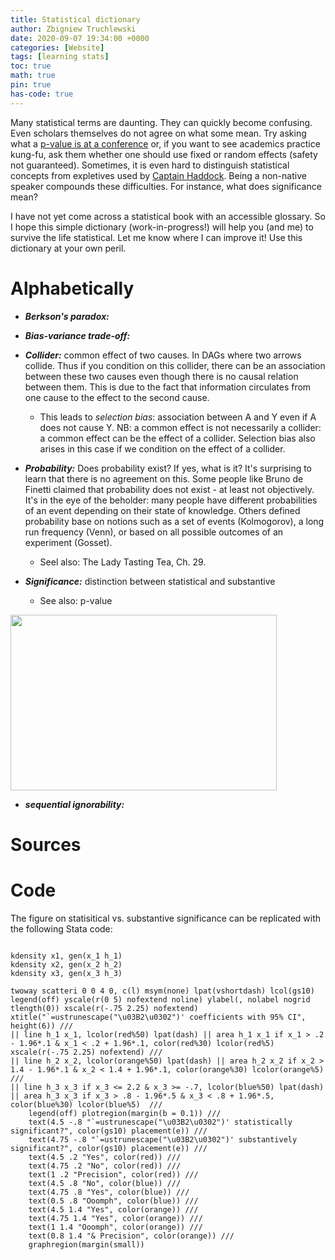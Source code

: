 ```yaml
---
title: Statistical dictionary
author: Zbigniew Truchlewski
date: 2020-09-07 19:34:00 +0000
categories: [Website]
tags: [learning stats]
toc: true
math: true
pin: true
has-code: true
---
```


Many statistical terms are daunting. They can quickly become confusing. Even scholars themselves do not agree on what some mean. Try asking what a [p-value is at a conference](https://fivethirtyeight.com/features/not-even-scientists-can-easily-explain-p-values/) or, if you want to see academics practice kung-fu, ask them whether one should use fixed or random effects (safety not guaranteed). Sometimes, it is even hard to distinguish statistical concepts from expletives used by [Captain Haddock](https://en.wikipedia.org/wiki/Captain_Haddock#Expletives). Being a non-native speaker compounds these difficulties. For instance, what does significance mean? 

I have not yet come across a statistical book with an accessible glossary. So I hope this simple dictionary (work-in-progress!) will help you (and me) to survive the life statistical. Let me know where I can improve it! Use this dictionary at your own peril.

<!-- https://sgfin.github.io/2019/06/19/Causal-Inference-Book-Glossary-and-Notes/ -->

# Alphabetically

* ***Berkson's paradox:***

* ***Bias-variance trade-off:***

* ***Collider:*** common effect of two causes. In DAGs where two arrows collide. Thus if you condition on this collider, there can be an association between these two causes even though there is no causal relation between them. This is due to the fact that information circulates from one cause to the effect to the second cause. 
	- This leads to *selection bias*: association between A and Y even if A does not cause Y. NB: a common effect is not necessarily a collider: a common effect can be the effect of a collider. Selection bias also arises in this case if we condition on the effect of a collider.

* ***Probability:*** Does probability exist? If yes, what is it? It's surprising to learn that there is no agreement on this. Some people like Bruno de Finetti claimed that probability does not exist - at least not objectively. It's in the eye of the beholder: many people have different probabilities of an event depending on their state of knowledge. Others defined probability base on notions such as a set of events (Kolmogorov), a long run frequency (Venn), or based on all possible outcomes of an experiment (Gosset). 
	- Seel also: The Lady Tasting Tea, Ch. 29. 

* ***Significance:*** distinction between statistical and substantive
	- See also: p-value

<img src="https://zgtruchlewski.github.io/assets/img/sample/StargazingStata3.jpg" width="426" height="281" />

* ***sequential ignorability:*** 

<!-- These are the most important concepts we've seen in McElreath's book and in the course. Try to skim this through and see what sticks and what does not. Also, if you come by better definitions, please do send them to me!

For definitions: Gelman blog, @parkertransparency2016, Gelman about [Rubin](http://www.stat.columbia.edu/~gelman/research/published/rubin.pdf) and @rohrercausation2018. See also scan of Peter John in the folder. 

confirmation bias, inflated effect size, P-hacking, preregistration, replication, selective reporting

See Frank Harrel here: http://biostat.mc.vanderbilt.edu/wiki/Main/CourseBios330Concepts

- *ATE, ATT and all that (LATE):*
- *autocorrelation:* 
- *Bayes factor:* ratio of average likelihoods (see box on p. 192) and also see blog post in Zotero
- *Berkson's paradox:*
- *bias-variance trade-off:* (box on p. 174)
- *censoring:* See also truncation. you decide on which data to report (e.g. only weights under 200kg). truncated differs from censoring in sense that no count of observations beyond the truncation point is known. Censoring: the values of observations beyond the truncation point are lost but their noumber is observed. 
- *Cohen's d:* See this article: https://www.sciencedirect.com/science/article/pii/S1090513818303908#s0090 and reproduce figure 2a. 
- *collider:* common effect of two causes. In DAGs where two arrows collide. Thus if you condition on this collider, there can be an association between these two causes even though there is no causal relation between them. This is due to the fact that information circulates from one cause to the effect to the second cause. This leads to *selection bias*: association between A and Y even if A does not cause Y. NB: a common effect is not necessarily a collider: a common effect can be the effect of a collider. Selection bias also arises in this case if we condition on the effect of a collider.
- *conditioning:* see chapter 7
- *confidence interval:* confidence interval and its many names and [defintions](http://andrewgelman.com/2016/11/26/reminder-instead-confidence-interval-lets-say-uncertainty-interval/)
- *confounder:*
- *collider:*
- *degrees of freedom:* about in the data and in researchers! FOr researchers, see also multiverse. 
- *ecological inference:* see Jeff Gill [here](http://jeffgill.org/papers/EI_oh.pdf)
- *effect of causes vs. causes of effects:* See [Gelman](http://www.stat.columbia.edu/~gelman/research/unpublished/reversecausal_13oct05.pdf)
- *entropy:* 
- *exchangeability:* assumption talked abount in BDA, expand.
- *garden of forking paths:* See Gelman and Loken. see also researcher degrees of freedom in Simmons, J. P., Nelson, L. D., & Simonsohn, U. 2011. False-positive psychology: Undisclosed flexibility in data collection and analysis allows presenting anything as significant. Psychological Science, 20: 1-8. See also Gelman's blog about the analogy between [poker](http://andrewgelman.com/2018/05/21/garden-forking-paths-poker-analogy/#comments) and the Garden of Forking Paths.
- *HARKing:* Kerr, N. L. 1998. HARKing: Hypothesizing after the results are known. Personality and Social Psychology Review, 2: 196-217.
- *Hawthorne effect:* when subjects are aware they are part of an experiments thereby biasing the randomization and so on. See how Instrumental vars can be better here in Schlotter et al. p. 16.
- *Hamiltonian Monte Carlo (HMC):* Also called Hybrid Monte Carlo. See McElreath's blog post. See also Gibbs sampling and Metropolis algorithm.
- *hazard rate:* probability that duration will end after time *t* given that it lasted until time *t*, used in duration models (aka event history analysis). In other words, the hazard rate is the probability that an individual will experience the event at time *t* while the individual is at risk for experiencing the event. See also: survival function, cumulative hazard function. 
- *identification:* ??? ANother difficult question asked by quantitative people who did not listen to the substantial part of your presentation (see also "What about endogeneity?" and "Did you control for X?" [you should make sure that X is necessary and not a collider]). 
- *ignorability:* See Gelman BDA p. 202. study design is called ignorable with respect to the proposed model when the missing data pattern supplies no information and thus the posterior distribution and the posterior predictive distribution of y_mis are entirely determined by the specification of the data model and the observed values. 
- *inference:* talk about stats and hypothesis testing: stats are about drawing inference from samples about a population, contrast with prediction? Also say difference between inference and causal inference
- *instrumental variable:* Define and specify conditions/assumption (exogeneity etc). Bewared that there is an old and new definition in Winship and Morgan. Dunning shows how IV model should be specified after the OLS model (assumption of homogenous partial effects). NB: is IV different in a Rubin POF framework?
- *law of small samples:* From Kahneman THInking Fast and Slow - small samples are more likely to yield extreme results (explain). So when you see a study with a small N you should be skeptical of the results. Explain this more in detail as it is important. 
- *likelihood:* the relative plausibility of an observation (p. 275). Distribution of the data. It's a prior for data. Good definition at 21:00 in lecture W10_18
- *location and scale:* Key parameters of any distribution; that is the mean and the sd.
- *marginal effect:*
- *mediator and mediation analysis:* see ch. 5 on post-treatment bias. When thing between treatment and outcome. See Alan M. Jacob et al 2012 as robustness check (i did not fully understand the mechanism)
- *mnesia:* see ch. 13 and video 16
- *model averaging:* Compare to model stacking. 
- *model stacking:* Compare to model averaging. 
- *moderator:* You want to see whether the main effect of interest changes as a function of another variable. E.g. plant life and life, with water. Also called conditional relation: Need to use interaction effect to see whether moderator amplifyies of reduces mechanisms. See interaction.
- *multiverse:* see [in Zotero](https://www.ncbi.nlm.nih.gov/pmc/articles/PMC5122713/) and [here](http://www.stat.columbia.edu/~gelman/research/published/multiverse_published.pdf). 
- *non-centered parametrization:* Ch. 13. 
- *over-dispersion:* See ch. 11 and section 11.3 in particular. Over-dispersion happens when an omitted variable produces additional variance after conditioning on all predictors. In summary, there is more variation than expected. See also under-dispersion.
- *parametric and non-parametric regression:* From reddit, "In a nutshell, parametric regression is: "Here is a model, I think this particular function explains the shape." Whether it's a straight line, a polynomial, some non-linear function. Non-parametric regression is more "Uhh... make it smooth, and let it be wiggly where it needs to be. The function's not important." A typical example of parametric regression is the good ol' linear model, Y = a*X + b. Here, a and b are meaningful parameters. An example of a non-parametric regression is loess (locally weighted polynomials). Sure, you can write down a function that describes loess but it's going to be super complicated and you don't actually care about the coefficients of the basis functions. Another good example is fitting a global polynomial, Y = a1 X + a2 X2 + a3 X3 + ... + b. You might not care so much about all the coefficients, but you've got an explicit model you're fitting, a polynomial. Contrast this with a spline, where you don't really care what's going on as long as it satisfies assumptions about continuity and differentiability. Edit: Ruppert, Wand and Carroll's "Semi-parametric regression between 2003-2007" is a good reference."
- *penalization:* Penalizing more complex models in order to avoid overfitting. 
- *p-hacking:* see also
- *pooling:* Explain James Stein estimator and give original reference. See ch. 12/13 and videos 14-15-16-17. Basically it's regression to the mean. 
- *potential outcomes framework (POF):* Rubin et al. See also and compare to DAG of Judea Pearl.
- *prediction:* Talk about machine learning and contrast with inference: machine learning is about finding generalizable predictive patterns. @jamesintroduction2013, p. 20 Here's the paragraph from the book : An Introduction to Statistical Learning "For example, in a real estate setting, one may seek to relate values of homes to inputs such as crime rate, zoning, distance from a river, air quality, schools, income level of community, size of houses, and so forth. In this case one might be interested in how the individual input variables affect the prices—that is, how much extra will a house be worth if it has a view of the river? This is a inference problem. Alternatively, one may simply be interested in predicting the value of a home given its characteristics: is this house under- or over-valued? This is a prediction problem. " See [this link](https://stats.stackexchange.com/questions/244017/prediction-vs-inference?utm_medium=organic&utm_source=google_rich_qa&utm_campaign=google_rich_qa) 
- *principal stratification:*
- *prior:* Differentiate between fixed - non-adaptive - priors and adaptive priors; also: regularizing priors can be both
- *propensity score:* i.e. restrict analysis to subset of treated and control units with similar distribution of the covariates. Thus propensity score is the probability as a function of the covariates that a unit receives a treatment. 
- *posterior:*
- *regularization:* imposing restrictions on the parameters, to avoid overfitting or unrealistic values of the parameters.
- *researcher degrees of freedom:* see Gelman Loken et al
- *shrinkage:* See ch. 12/13 and videos 14-15-16-17
- *Simpson's paradox:* see box in ch. 10 and lecture [13](https://www.youtube.com/watch?v=rSQ1XMwO_9A&index=13&list=PLDcUM9US4XdM9_N6XUUFrhghGJ4K25bFc) for a good example. Reversal of association is not necessarily good: could be due to confound, or collider! Think about your causal path diagram. You should worry about your Simpson paradox, lot of people make this mistake event in prestigious publications.
- *spurious effect:*
- *stability assumption (SUTVA):*
- *survey:* data collection mechanism whereby... Contrast with experiment, observational study and partial-data patterns. See also stratification and clustering, blocking and selections as well as truncation and censoring. 
- *survival function:* In duration models (aka event history analysis), it's the probability that the duration time will be at least *t*. See also: hazard function, cumulative hazard function. 
- *truncation:* See also censoring. BDA III 8.7 for technical treatment. truncated differs from censoring in sense that no count of observations beyond the truncation point is known. Censoring: the values of observations beyond the truncation point are lost but their number is observed. 
- *under-dispersion*: When the data has less dispersion than expected. This can arise when there is for instance *autocorrelation*. This means when an observation is dependent upon past or future values, the observed counts has often less variation. 
- *variance-covariance matrix:* 
- *zero-inflated outcomes:* When the zeros in a distribution come from different distributions, that is: there are different processes at play of why zero may arise (either nothing happened or the process in question failed to get started). Thus we need a mixture model to model the two or more processes at play. See section 11.2 of McElreath's book and his example of monks not producing manuscripts any given day either because they did not finish it or because they are drunk.
 -->

# Sources


# Code

The figure on statisitical vs. substantive significance can be replicated with the following Stata code:

```

kdensity x1, gen(x_1 h_1)
kdensity x2, gen(x_2 h_2)
kdensity x3, gen(x_3 h_3)

twoway scatteri 0 0 4 0, c(l) msym(none) lpat(vshortdash) lcol(gs10) legend(off) yscale(r(0 5) nofextend noline) ylabel(, nolabel nogrid tlength(0)) xscale(r(-.75 2.25) nofextend) xtitle("`=ustrunescape("\u03B2\u0302")' coefficients with 95% CI", height(6)) ///
|| line h_1 x_1, lcolor(red%50) lpat(dash) || area h_1 x_1 if x_1 > .2 - 1.96*.1 & x_1 < .2 + 1.96*.1, color(red%30) lcolor(red%5) xscale(r(-.75 2.25) nofextend) ///
|| line h_2 x_2, lcolor(orange%50) lpat(dash) || area h_2 x_2 if x_2 > 1.4 - 1.96*.1 & x_2 < 1.4 + 1.96*.1, color(orange%30) lcolor(orange%5) ///
|| line h_3 x_3 if x_3 <= 2.2 & x_3 >= -.7, lcolor(blue%50) lpat(dash) || area h_3 x_3 if x_3 > .8 - 1.96*.5 & x_3 < .8 + 1.96*.5, color(blue%30) lcolor(blue%5)  ///
	legend(off) plotregion(margin(b = 0.1)) ///
	text(4.5 -.8 "`=ustrunescape("\u03B2\u0302")' statistically significant?", color(gs10) placement(e)) ///
	text(4.75 -.8 "`=ustrunescape("\u03B2\u0302")' substantively significant?", color(gs10) placement(e)) ///
	text(4.5 .2 "Yes", color(red)) ///
	text(4.75 .2 "No", color(red)) ///
	text(1 .2 "Precision", color(red)) ///
	text(4.5 .8 "No", color(blue)) ///
	text(4.75 .8 "Yes", color(blue)) ///
	text(0.5 .8 "Ooomph", color(blue)) ///
	text(4.5 1.4 "Yes", color(orange)) ///
	text(4.75 1.4 "Yes", color(orange)) ///
	text(1 1.4 "Ooomph", color(orange)) ///
	text(0.8 1.4 "& Precision", color(orange)) ///
	graphregion(margin(small))
```